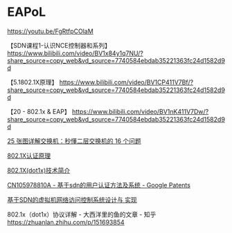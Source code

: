 # EAPoL

https://youtu.be/FgRtfpCOlaM

【SDN课程1-认识NCE控制器和系列】 https://www.bilibili.com/video/BV1x84y1q7NU/?share_source=copy_web&vd_source=7740584ebdab35221363fc24d1582d9d

【5.1802.1X原理】 https://www.bilibili.com/video/BV1CP411V7Bf/?share_source=copy_web&vd_source=7740584ebdab35221363fc24d1582d9d

【20 - 802.1x & EAP】 https://www.bilibili.com/video/BV1nK411V7Dw/?share_source=copy_web&vd_source=7740584ebdab35221363fc24d1582d9d

[25 张图详解交换机：秒懂二层交换机的 16 个问题](https://www.sdnlab.com/25464.html)

[802.1X认证原理](http://www.tlcement.com/366410.html)

[802.1X(dot1x)技术简介](https://cshihong.github.io/2019/05/30/802.1X认证原理/)



[CN105978810A - 基于sdn的用户认证方法及系统 - Google Patents](https://patents.google.com/patent/CN105978810A/zh)

[基于SDN的虚拟机网络访问控制系统设计与 实现](https://image.hanspub.org/Html/20-1541222_28914.htm)

802.1x（dot1x）协议详解 - 大西洋里的鱼的文章 - 知乎 https://zhuanlan.zhihu.com/p/151693854



